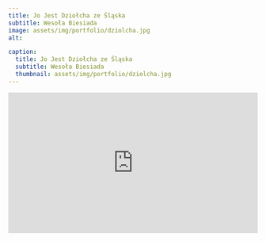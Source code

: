 ```yaml
---
title: Jo Jest Dziołcha ze Śląska
subtitle: Wesoła Biesiada
image: assets/img/portfolio/dziolcha.jpg
alt: 

caption:
  title: Jo Jest Dziołcha ze Śląska
  subtitle: Wesoła Biesiada
  thumbnail: assets/img/portfolio/dziolcha.jpg
---
```


<div style="padding-bottom: 56.25%; max-width: 100%; position: relative;"><iframe src="https://www.youtube.com/embed/m_WfWapJH6g?si=Mcye9ah3nALLrOAZ" width="800" height="450" style="position: absolute; top: 0px; left: 0px; width: 100%; height: 100%;" frameborder="0"></iframe></div>



